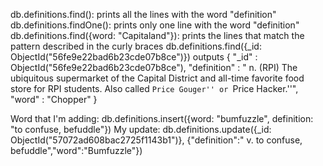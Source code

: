 db.definitions.find(): prints all the lines with the word "definition"
db.definitions.findOne(): prints only one line with the word "definition"
db.definitions.find({word: "Capitaland"}): prints the lines that match the pattern described in the curly braces
db.definitions.find({_id: ObjectId("56fe9e22bad6b23cde07b8ce")}) outputs { "_id" : ObjectId("56fe9e22bad6b23cde07b8ce"), "definition" : " n.  (RPI) The ubiquitous supermarket of the Capital District and all-time favorite food store for RPI students.  Also called ``Price Gouger'' or ``Price Hacker.''", "word" : "Chopper" }


Word that I'm adding: db.definitions.insert({word: "bumfuzzle", definition: "to confuse, befuddle"})
My update: db.definitions.update({_id: ObjectId("57072ad608bac2725f1143b1")}, {"definition":" v. to confuse, befuddle","word":"Bumfuzzle"})
